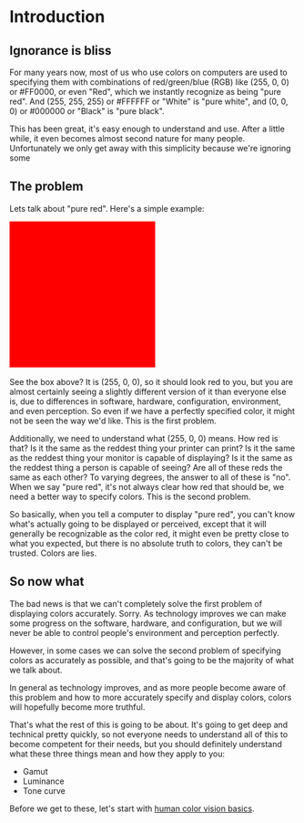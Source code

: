 # Introduction

## Ignorance is bliss

For many years now, most of us who use colors on computers are used to specifying them with
combinations of red/green/blue (RGB) like (255, 0, 0) or #FF0000, or even "Red", which we instantly
recognize as being "pure red". And (255, 255, 255) or #FFFFFF or "White" is "pure white", and (0, 0,
0) or #000000 or "Black" is "pure black".

This has been great, it's easy enough to understand and use. After a little while, it even becomes
almost second nature for many people. Unfortunately we only get away with this simplicity because
we're ignoring some

## The problem

Lets talk about "pure red". Here's a simple example:

![Red](/images/red.svg?sanitize=true)

See the box above? It is (255, 0, 0), so it should look red to you, but you are almost certainly
seeing a slightly different version of it than everyone else is, due to differences in software,
hardware, configuration, environment, and even perception. So even if we have a perfectly specified
color, it might not be seen the way we'd like. This is the first problem.

Additionally, we need to understand what (255, 0, 0) means. How red is that? Is it the same as the
reddest thing your printer can print? Is it the same as the reddest thing your monitor is capable of
displaying? Is it the same as the reddest thing a person is capable of seeing? Are all of these reds
the same as each other? To varying degrees, the answer to all of these is "no". When we say "pure
red", it's not always clear how red that should be, we need a better way to specify colors. This is
the second problem.

So basically, when you tell a computer to display "pure red", you can't know what's actually going
to be displayed or perceived, except that it will generally be recognizable as the color red, it
might even be pretty close to what you expected, but there is no absolute truth to colors, they
can't be trusted. Colors are lies.

## So now what

The bad news is that we can't completely solve the first problem of displaying colors accurately.
Sorry. As technology improves we can make some progress on the software, hardware, and
configuration, but we will never be able to control people's environment and perception perfectly.

However, in some cases we can solve the second problem of specifying colors as accurately as
possible, and that's going to be the majority of what we talk about.

In general as technology improves, and as more people become aware of this problem and how to more
accurately specify and display colors, colors will hopefully become more truthful.

That's what the rest of this is going to be about. It's going to get deep and technical pretty
quickly, so not everyone needs to understand all of this to become competent for their needs, but
you should definitely understand what these three things mean and how they apply to you:

* Gamut
* Luminance
* Tone curve

Before we get to these, let's start with [human color vision basics](/pages/ColorVision.md).
